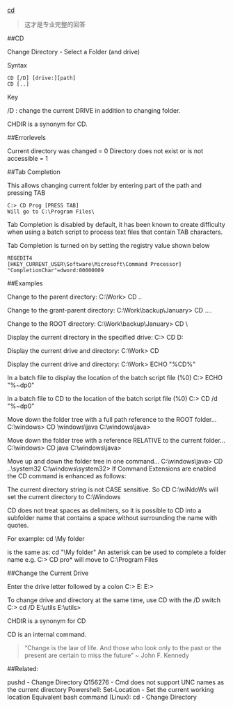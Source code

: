 ﻿[cd](http://ss64.com/nt/cd.html)

>这才是专业完整的回答

##CD

Change Directory - Select a Folder (and drive)

Syntax

```
CD [/D] [drive:][path]
CD [..]
```

Key

/D : change the current DRIVE in addition to changing folder.

CHDIR is a synonym for CD.

##Errorlevels

Current directory was changed = 0
Directory does not exist or is not accessible = 1

##Tab Completion

This allows changing current folder by entering part of the path and pressing TAB

```
C:> CD Prog [PRESS TAB] 
Will go to C:\Program Files\
```

Tab Completion is disabled by default, it has been known to create difficulty when using a 
batch script to process text files that contain TAB characters.

Tab Completion is turned on by setting the registry value shown below

```
REGEDIT4
[HKEY_CURRENT_USER\Software\Microsoft\Command Processor]
"CompletionChar"=dword:00000009
```

##Examples

Change to the parent directory:
C:\Work> CD .. 

Change to the grant-parent directory:
C:\Work\backup\January> CD ..\..

Change to the ROOT directory:
C:\Work\backup\January> CD \ 

Display the current directory in the specified drive:
C:\> CD D: 

Display the current drive and directory:
C:\Work> CD

Display the current drive and directory:
C:\Work> ECHO "%CD%"

In a batch file to display the location of the batch script file (%0) 
C:\> ECHO "%~dp0"

In a batch file to CD to the location of the batch script file (%0) 
C:\> CD /d "%~dp0"

Move down the folder tree with a full path reference to the ROOT folder...
C:\windows> CD \windows\java
C:\windows\java> 

Move down the folder tree with a reference RELATIVE to the current folder...
C:\windows> CD java
C:\windows\java> 

Move up and down the folder tree in one command...
C:\windows\java> CD ..\system32
C:\windows\system32>
If Command Extensions are enabled the CD command is enhanced as follows: 

The current directory string is not CASE sensitive. 
So CD C:\wiNdoWs will set the current directory to C:\Windows

CD does not treat spaces as delimiters, so it is possible to CD into a subfolder name that 
contains a space without surrounding the name with quotes. 

For example: 
cd \My folder

is the same as: 
cd "\My folder" 
An asterisk can be used to complete a folder name
e.g. C:> CD pro* will move to C:\Program Files 

##Change the Current Drive

Enter the drive letter followed by a colon 
C:> E:
E:> 

To change drive and directory at the same time, use CD with the /D switch
C:> cd /D E:\utils
E:\utils\>

CHDIR is a synonym for CD

CD is an internal command.

>“Change is the law of life. And those who look only to the past or the present are certain to miss the 
>future” ~ John F. Kennedy

##Related:

pushd - Change Directory
Q156276 - Cmd does not support UNC names as the current directory 
Powershell: Set-Location - Set the current working location
Equivalent bash command (Linux): cd - Change Directory